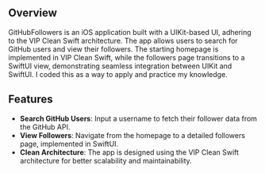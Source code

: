 
## Overview

GitHubFollowers is an iOS application built with a UIKit-based UI, adhering to the VIP Clean Swift architecture. The app allows users to search for GitHub users and view their followers. The starting homepage is implemented in VIP Clean Swift, while the followers page transitions to a SwiftUI view, demonstrating seamless integration between UIKit and SwiftUI.
I coded this as a way to apply and practice my knowledge.

## Features

- **Search GitHub Users**: Input a username to fetch their follower data from the GitHub API.
- **View Followers**: Navigate from the homepage to a detailed followers page, implemented in SwiftUI.
- **Clean Architecture**: The app is designed using the VIP Clean Swift architecture for better scalability and maintainability.
